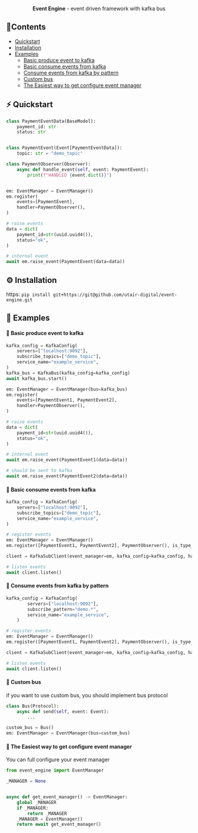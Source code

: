 <p align="center">
  <b>Event Engine</b> - event driven framework with kafka bus
</p>

## 🍿Contents

- [Quickstart](#-quickstart)
- [Installation](#-installation)
- [Examples](#-examples)
    - [Basic produce event to kafka](#-basic-produce-event-to-kafka)
    - [Basic consume events from kafka](#-basic-consume-events-from-kafka)
    - [Consume events from kafka by pattern](#-consume-events-from-kafka-by-pattern)
    - [Custom bus](#-custom-bus)
    - [The Easiest way to get configure event manager](#-the-easiest-way-to-get-configure-event-manager)

## ⚡️ Quickstart

```python
class PaymentEventData(BaseModel):
    payment_id: str
    status: str


class PaymentEvent(Event[PaymentEventData]):
    topic: str = "demo_topic"

class PaymentObserver(Observer):
    async def handle_event(self, event: PaymentEvent):
        print(f"HANDLED {event.dict()}")


em: EventManager = EventManager()
em.register(
    events=[PaymentEvent],
    handler=PaymentObserver(),
)

# raise events
data = dict(
    payment_id=str(uuid.uuid4()),
    status="ok",
)

# internal event
await em.raise_event(PaymentEvent(data=data))
```

## ⚙️ Installation

https: ````pip install git+https://git@github.com/utair-digital/event-engine.git````

## 👀 Examples

#### 📖 **Basic produce event to kafka**

```python
kafka_config = KafkaConfig(
    servers=["localhost:9092"],
    subscribe_topics=["demo_topic"],
    service_name="example_service",
)
kafka_bus = KafkaBus(kafka_config=kafka_config)
await kafka_bus.start()

em: EventManager = EventManager(bus=kafka_bus)
em.register(
    events=[PaymentEvent1, PaymentEvent2],
    handler=PaymentObserver(),
)

# raise events
data = dict(
    payment_id=str(uuid.uuid4()),
    status="ok",
)

# internal event
await em.raise_event(PaymentEvent1(data=data))

# should be sent to kafka
await em.raise_event(PaymentEvent2(data=data))
```

#### 📖 **Basic consume events from kafka**
```python
kafka_config = KafkaConfig(
    servers=["localhost:9092"],
    subscribe_topics=["demo_topic"],
    service_name="example_service",
)

# register events
em: EventManager = EventManager()
em.register([PaymentEvent1, PaymentEvent2], PaymentObserver(), is_type_check=True)

client = KafkaSubClient(event_manager=em, kafka_config=kafka_config, handle_signals=False)

# listen events
await client.listen()

```

#### 📖 **Consume events from kafka by pattern**

```python
kafka_config = KafkaConfig(
        servers=["localhost:9092"],
        subscribe_pattern="demo.*",
        service_name="example_service",
    )

# register events
em: EventManager = EventManager()
em.register([PaymentEvent1, PaymentEvent2], PaymentObserver(), is_type_check=True)

client = KafkaSubClient(event_manager=em, kafka_config=kafka_config, handle_signals=False)

# listen events
await client.listen()
```

#### 📖 **Custom bus**
if you want to use custom bus, you should implement bus protocol

```python
class Bus(Protocol):
    async def send(self, event: Event):
        ...

custom_bus = Bus()
em: EventManager = EventManager(bus=custom_bus)
```

#### 📖 **The Easiest way to get configure event manager**

You can full configure your event manager

```python
from event_engine import EventManager

_MANAGER = None


async def get_event_manager() -> EventManager:
    global _MANAGER
    if _MANAGER:
        return _MANAGER
    _MANAGER = EventManager()
    return await get_event_manager()
```